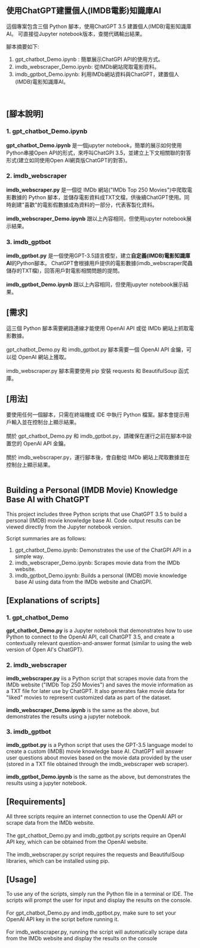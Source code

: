 ## 使用ChatGPT建置個人(IMDB電影)知識庫AI
這個專案包含三個 Python 腳本，使用ChatGPT 3.5 建置個人(IMDB)電影知識庫AI。
可直接從Jupyter notebook版本，查閱代碼輸出結果。

腳本摘要如下: 

1. gpt_chatbot_Demo.ipynb : 簡單展示ChatGPI API的使用方式。
2. imdb_webscraper_Demo.ipynb: 從IMDb網站爬取電影資料。
3. imdb_gptbot_Demo.ipynb: 利用IMDb網站資料與ChatGPT，建置個人(IMDB)電影知識庫AI。

<br>

## [腳本說明]
### 1. gpt_chatbot_Demo.ipynb

**gpt_chatbot_Demo.ipynb** 是一個jupyter notebook，簡單的展示如何使用Python串接Open API的形式，來呼叫ChatGPI 3.5，並建立上下文相關聯的對答形式(建立如同使用Open AI網頁版ChatGPT的對答)。
<br>

### 2. imdb_webscraper
**imdb_webscraper.py** 是一個從 IMDb 網站("IMDb Top 250 Movies")中爬取電影數據的 Python 腳本，並儲存電影資料成TXT文檔，供後續ChatGPT使用。同時創建"喜歡"的電影假數據成為資料的一部分，代表客製化資料。
<br>
<br>
**imdb_webscraper_Demo.ipynb** 跟以上內容相同，但使用jupyter notebook展示結果。
<br>

### 3. imdb_gptbot
**imdb_gptbot.py** 是一個使用GPT-3.5語言模型，建立**自定義(IMDB)電影知識庫AI**的Python腳本。
ChatGPT會根據用戶提供的電影數據(imdb_webscraper爬蟲儲存的TXT檔)，回答用戶對電影相關問題的提問。
<br>
<br>
**imdb_gptbot_Demo.ipynb** 跟以上內容相同，但使用jupyter notebook展示結果。
<br>

## [需求]
這三個 Python 腳本需要網路連線才能使用 OpenAI API 或從 IMDb 網站上抓取電影數據。<br><br>
gpt_chatbot_Demo.py 和 imdb_gptbot.py 腳本需要一個 OpenAI API 金鑰，可以從 OpenAI 網站上獲取。<br><br>
imdb_webscraper.py 腳本需要使用 pip 安裝 requests 和 BeautifulSoup 函式庫。
<br>

## [用法]
要使用任何一個腳本，只需在終端機或 IDE 中執行 Python 檔案。腳本會提示用戶輸入並在控制台上顯示結果。
<br><br>
關於 gpt_chatbot_Demo.py 和 imdb_gptbot.py，請確保在運行之前在腳本中設置您的 OpenAI API 金鑰。
<br><br>
關於 imdb_webscraper.py，運行腳本後，會自動從 IMDb 網站上爬取數據並在控制台上顯示結果。
<br>
<br>




## Building a Personal (IMDB Movie) Knowledge Base AI with ChatGPT
This project includes three Python scripts that use ChatGPT 3.5 to build a personal (IMDB) movie knowledge base AI. Code output results can be viewed directly from the Jupyter notebook version.

Script summaries are as follows:

1. gpt_chatbot_Demo.ipynb: Demonstrates the use of the ChatGPI API in a simple way.
2. imdb_webscraper_Demo.ipynb: Scrapes movie data from the IMDb website.
3. imdb_gptbot_Demo.ipynb: Builds a personal (IMDB) movie knowledge base AI using data from the IMDb website and ChatGPI.

## [Explanations of scripts]

### 1. gpt_chatbot_Demo
**gpt_chatbot_Demo.py** is a Jupyter notebook that demonstrates how to use Python to connect to the OpenAI API, call ChatGPT 3.5, and create a contextually relevant question-and-answer format (similar to using the web version of Open AI's ChatGPT).
<br>

### 2. imdb_webscraper
**imdb_webscraper.py** iis a Python script that scrapes movie data from the IMDb website ("IMDb Top 250 Movies") and saves the movie information as a TXT file for later use by ChatGPT. It also generates fake movie data for "liked" movies to represent customized data as part of the dataset.
<br>
<br>
**imdb_webscraper_Demo.ipynb** is the same as the above, but demonstrates the results using a jupyter notebook.
<br>

### 3. imdb_gptbot
**imdb_gptbot.py** is a Python script that uses the GPT-3.5 language model to create a custom (IMDB) movie knowledge base AI. ChatGPT will answer user questions about movies based on the movie data provided by the user (stored in a TXT file obtained through the imdb_webscraper web scraper).
<br>
<br>
**imdb_gptbot_Demo.ipynb** is the same as the above, but demonstrates the results using a jupyter notebook.
<br>

## [Requirements]
All three scripts require an internet connection to use the OpenAI API or scrape data from the IMDb website. <br><br>
The gpt_chatbot_Demo.py and imdb_gptbot.py scripts require an OpenAI API key, which can be obtained from the OpenAI website. <br><br>
The imdb_webscraper.py script requires the requests and BeautifulSoup libraries, which can be installed using pip.
<br>

## [Usage]
To use any of the scripts, simply run the Python file in a terminal or IDE. The scripts will prompt the user for input and display the results on the console.
<br><br>
For gpt_chatbot_Demo.py and imdb_gptbot.py, make sure to set your OpenAI API key in the script before running it.
<br><br>
For imdb_webscraper.py, running the script will automatically scrape data from the IMDb website and display the results on the console